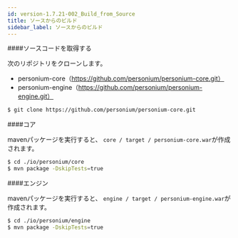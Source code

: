 ```yaml
---
id: version-1.7.21-002_Build_from_Source
title: ソースからのビルド
sidebar_label: ソースからのビルド
---
```


####ソースコードを取得する

次のリポジトリをクローンします。

* personium-core（https://github.com/personium/personium-core.git）
* personium-engine（https://github.com/personium/personium-engine.git）


``` bash
$ git clone https://github.com/personium/personium-core.git
```
####コア

mavenパッケージを実行すると、 `core / target / personium-core.war`が作成されます。

```bash
$ cd ./io/personium/core
$ mvn package -DskipTests=true
```

####エンジン

mavenパッケージを実行すると、 `engine / target / personium-engine.war`が作成されます。

```bash
$ cd ./io/personium/engine
$ mvn package -DskipTests=true
```
